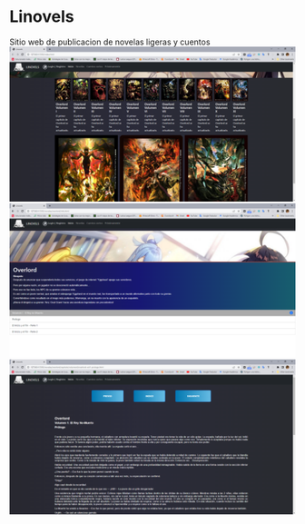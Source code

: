 # Linovels
Sitio web de publicacion de novelas ligeras y cuentos 
![home](home.png)
![novela](novela.png)
![capitulo](capitulo.png)
